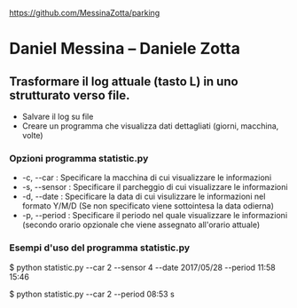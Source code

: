 https://github.com/MessinaZotta/parking

# Daniel Messina – Daniele Zotta

## Trasformare il log attuale (tasto L) in uno strutturato verso file.

* Salvare il log su file
* Creare un programma che visualizza dati dettagliati (giorni, macchina, volte)


### Opzioni programma statistic.py

* -c, --car : Specificare la macchina di cui visualizzare le informazioni
* -s, --sensor : Specificare il parcheggio di cui visualizzare le informazioni
* -d, --date : Specificare la data di cui visulizzare le informazioni nel formato Y/M/D (Se non specificato viene sottointesa la data odierna)
* -p, --period : Specificare il periodo nel quale visualizzare le informazioni (secondo orario opzionale che viene assegnato all'orario attuale)

### Esempi d'uso del programma statistic.py

$ python statistic.py --car 2 --sensor 4 --date 2017/05/28 --period 11:58 15:46

$ python statistic.py --car 2 --period 08:53
s
